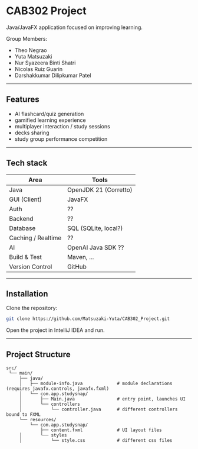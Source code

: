 # CAB302 Project

Java/JavaFX application focused on improving learning.

Group Members:
- Theo Negrao
- Yuta Matsuzaki
- Nur Syazeera Binti Shatri
- Nicolas Ruiz Guarin
- Darshakkumar Dilipkumar Patel

---

## Features
- AI flashcard/quiz generation
- gamified learning experience
- multiplayer interaction / study sessions
- decks sharing
- study group performance competition

---

## Tech stack

| Area                | Tools                 |
|---------------------|-----------------------|
| Java                | OpenJDK 21 (Corretto) |
| GUI (Client)        | JavaFX                |
| Auth                | ??                    |
| Backend             | ??                    |
| Database            | SQL (SQLite, local?)  |
| Caching / Realtime  | ??                    |
| AI                  | OpenAI Java SDK ??    |
| Build & Test        | Maven, ...            |
| Version Control     | GitHub                |

---

## Installation

Clone the repository:
```bash
git clone https://github.com/Matsuzaki-Yuta/CAB302_Project.git
```

Open the project in IntelliJ IDEA and run.

---

## Project Structure
```
src/
 └── main/
     ├── java/
     │   ├── module-info.java             # module declarations (requires javafx.controls, javafx.fxml)
     │   └── com.app.studysnap/
     │       ├── Main.java                # entry point, launches UI
     │       └── controllers
     │           └── controller.java      # different controllers bound to FXML
     └── resources/
         └── com.app.studysnap/
             ├── content.fxml             # UI layout files
     │       └── styles
     │           └── style.css            # different css files
```